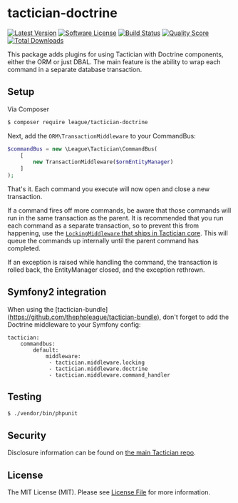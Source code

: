 # tactician-doctrine

[![Latest Version](https://img.shields.io/github/release/thephpleague/tactician-doctrine.svg?style=flat-square)](https://github.com/thephpleague/tactician-doctrine/releases)
[![Software License](https://img.shields.io/badge/license-MIT-brightgreen.svg?style=flat-square)](LICENSE.md)
[![Build Status](https://img.shields.io/travis/thephpleague/tactician-doctrine/master.svg?style=flat-square)](https://travis-ci.org/thephpleague/tactician-doctrine)
[![Quality Score](https://img.shields.io/scrutinizer/g/thephpleague/tactician-doctrine.svg?style=flat-square)](https://scrutinizer-ci.com/g/thephpleague/tactician-doctrine)
[![Total Downloads](https://img.shields.io/packagist/dt/league/tactician-doctrine.svg?style=flat-square)](https://packagist.org/packages/league/tactician-doctrine)

This package adds plugins for using Tactician with Doctrine components, either the ORM or just DBAL. The main feature is the ability to wrap each command in a separate database transaction.

## Setup

Via Composer

``` bash
$ composer require league/tactician-doctrine
```

Next, add the `ORM\TransactionMiddleware` to your CommandBus:

``` php
$commandBus = new \League\Tactician\CommandBus(
    [
        new TransactionMiddleware($ormEntityManager)
    ]
);
```

That's it. Each command you execute will now open and close a new transaction. 

If a command fires off more commands, be aware that those commands will run in the same transaction as the parent. It is recommended that you run each command as a separate transaction, so to prevent this from happening, use the [`LockingMiddleware` that ships in Tactician core](http://tactician.thephpleague.com/plugins/locking-middleware/). This will queue the commands up internally until the parent command has completed.

If an exception is raised while handling the command, the transaction is rolled back, the EntityManager closed, and the exception rethrown.

## Symfony2 integration
When using the [tactician-bundle] (https://github.com/thephpleague/tactician-bundle), don't forget to add the Doctrine middleware to your Symfony config:

```
tactician:
    commandbus:
        default:
            middleware:
             - tactician.middleware.locking
             - tactician.middleware.doctrine
             - tactician.middleware.command_handler
```

## Testing

``` bash
$ ./vendor/bin/phpunit
```

## Security
Disclosure information can be found on [the main Tactician repo](https://github.com/thephpleague/tactician#security).

## License

The MIT License (MIT). Please see [License File](LICENSE.md) for more information.
